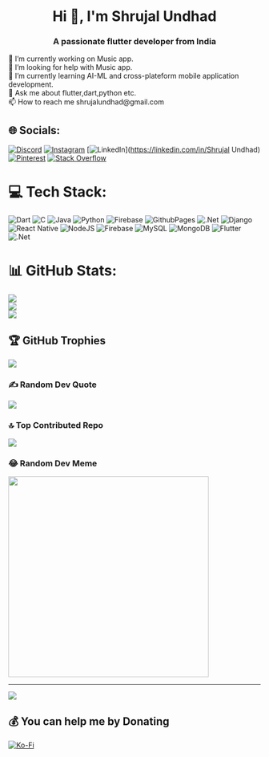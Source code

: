 <h1 align="center">Hi 👋, I'm Shrujal Undhad</h1>
<h3 align="center">A passionate flutter developer from India</h3>
🔭 I’m currently working on Music app.<br>🤝 I’m looking for help with Music app.<br>🌱 I’m currently learning  AI-ML and cross-plateform mobile application development.<br>💬 Ask me about flutter,dart,python etc.<br>📫 How to reach me shrujalundhad@gmail.com


## 🌐 Socials:
[![Discord](https://img.shields.io/badge/Discord-%237289DA.svg?logo=discord&logoColor=white)](https://discord.gg/shrujal#4231) [![Instagram](https://img.shields.io/badge/Instagram-%23E4405F.svg?logo=Instagram&logoColor=white)](https://instagram.com/shrujal_undhad) [![LinkedIn](https://img.shields.io/badge/LinkedIn-%230077B5.svg?logo=linkedin&logoColor=white)](https://linkedin.com/in/Shrujal Undhad) [![Pinterest](https://img.shields.io/badge/Pinterest-%23E60023.svg?logo=Pinterest&logoColor=white)](https://pinterest.com/shrujalu) [![Stack Overflow](https://img.shields.io/badge/-Stackoverflow-FE7A16?logo=stack-overflow&logoColor=white)](https://stackoverflow.com/users/23238497) 

# 💻 Tech Stack:
![Dart](https://img.shields.io/badge/dart-%230175C2.svg?style=flat&logo=dart&logoColor=white) ![C](https://img.shields.io/badge/c-%2300599C.svg?style=flat&logo=c&logoColor=white) ![Java](https://img.shields.io/badge/java-%23ED8B00.svg?style=flat&logo=openjdk&logoColor=white) ![Python](https://img.shields.io/badge/python-3670A0?style=flat&logo=python&logoColor=ffdd54) ![Firebase](https://img.shields.io/badge/firebase-%23039BE5.svg?style=flat&logo=firebase) ![GithubPages](https://img.shields.io/badge/github%20pages-121013?style=flat&logo=github&logoColor=white) ![.Net](https://img.shields.io/badge/.NET-5C2D91?style=flat&logo=.net&logoColor=white) ![Django](https://img.shields.io/badge/django-%23092E20.svg?style=flat&logo=django&logoColor=white) ![React Native](https://img.shields.io/badge/react_native-%2320232a.svg?style=flat&logo=react&logoColor=%2361DAFB) ![NodeJS](https://img.shields.io/badge/node.js-6DA55F?style=flat&logo=node.js&logoColor=white) ![Firebase](https://img.shields.io/badge/Firebase-039BE5?style=flat&logo=Firebase&logoColor=white) ![MySQL](https://img.shields.io/badge/mysql-%2300000f.svg?style=flat&logo=mysql&logoColor=white) ![MongoDB](https://img.shields.io/badge/MongoDB-%234ea94b.svg?style=flat&logo=mongodb&logoColor=white) ![Flutter](https://img.shields.io/badge/Flutter-%2302569B.svg?style=flat&logo=Flutter&logoColor=white) ![.Net](https://img.shields.io/badge/.NET-5C2D91?style=flat&logo=.net&logoColor=white)
# 📊 GitHub Stats:
![](https://github-readme-stats.vercel.app/api?username=shrujal-undhad&theme=dark&hide_border=false&include_all_commits=true&count_private=true)<br/>
![](https://github-readme-streak-stats.herokuapp.com/?user=shrujal-undhad&theme=dark&hide_border=false)<br/>
![](https://github-readme-stats.vercel.app/api/top-langs/?username=shrujal-undhad&theme=dark&hide_border=false&include_all_commits=true&count_private=true&layout=compact)

## 🏆 GitHub Trophies
![](https://github-profile-trophy.vercel.app/?username=shrujal-undhad&theme=radical&no-frame=true&no-bg=false&margin-w=4)

### ✍️ Random Dev Quote
![](https://quotes-github-readme.vercel.app/api?type=horizontal&theme=dark)

### 🔝 Top Contributed Repo
![](https://github-contributor-stats.vercel.app/api?username=shrujal-undhad&limit=5&theme=dark&combine_all_yearly_contributions=true)

### 😂 Random Dev Meme
<img src='https://randommeme-five.vercel.app/' style="height: 400px;"/>

---
[![](https://visitcount.itsvg.in/api?id=shrujal-undhad&icon=2&color=9)](https://visitcount.itsvg.in)

  ## 💰 You can help me by Donating
  [![Ko-Fi](https://img.shields.io/badge/Ko--fi-F16061?style=for-the-badge&logo=ko-fi&logoColor=white)](https://ko-fi.com/shrujalundhad) 

  
<!-- Proudly created with GPRM ( https://gprm.itsvg.in ) -->
